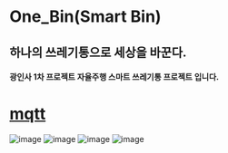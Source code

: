 # One_Bin(Smart Bin)
## 하나의 쓰레기통으로 세상을 바꾼다.
#### 광인사 1차 프로젝트 자율주행 스마트 쓰레기통 프로젝트 입니다.


# [mqtt](https://github.com/2023-AISCHOOL-IOTA/One_BinRepo/blob/master/mqtt/mqtt.md)

![image](https://github.com/Zoe3399/One_BinRepo/assets/134610995/96f1db53-ba93-49c1-b398-8918e9e8435f)
![image](https://github.com/Zoe3399/One_BinRepo/assets/134610995/c1972efe-e710-4332-97d9-cc5d7b7947c9)
![image](https://github.com/Zoe3399/One_BinRepo/assets/134610995/b3297e73-1bbf-4eca-88a0-21b0fef56238)
![image](https://github.com/Zoe3399/One_BinRepo/assets/134610995/b24594b1-8716-4ec7-a3bb-e67bdd6ca29a)
